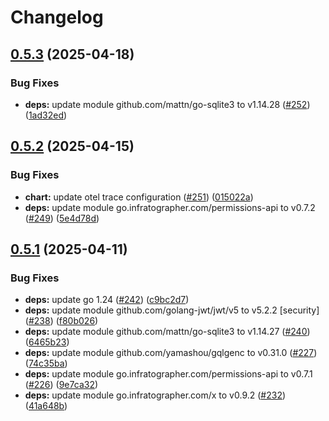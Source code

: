 # Changelog

## [0.5.3](https://github.com/infratographer/tenant-api/compare/v0.5.2...v0.5.3) (2025-04-18)


### Bug Fixes

* **deps:** update module github.com/mattn/go-sqlite3 to v1.14.28 ([#252](https://github.com/infratographer/tenant-api/issues/252)) ([1ad32ed](https://github.com/infratographer/tenant-api/commit/1ad32ed1f2d155c195b27b5c960c2df24ad75567))

## [0.5.2](https://github.com/infratographer/tenant-api/compare/v0.5.1...v0.5.2) (2025-04-15)


### Bug Fixes

* **chart:** update otel trace configuration ([#251](https://github.com/infratographer/tenant-api/issues/251)) ([015022a](https://github.com/infratographer/tenant-api/commit/015022acc08f652a35476a50afee8874fc799695))
* **deps:** update module go.infratographer.com/permissions-api to v0.7.2 ([#249](https://github.com/infratographer/tenant-api/issues/249)) ([5e4d78d](https://github.com/infratographer/tenant-api/commit/5e4d78d8932a802f6e9f3030a09e4389742a72a8))

## [0.5.1](https://github.com/infratographer/tenant-api/compare/v0.5.0...v0.5.1) (2025-04-11)


### Bug Fixes

* **deps:** update go 1.24 ([#242](https://github.com/infratographer/tenant-api/issues/242)) ([c9bc2d7](https://github.com/infratographer/tenant-api/commit/c9bc2d7942556f03b0f17fa4cd50f09ad758ef3d))
* **deps:** update module github.com/golang-jwt/jwt/v5 to v5.2.2 [security] ([#238](https://github.com/infratographer/tenant-api/issues/238)) ([f80b026](https://github.com/infratographer/tenant-api/commit/f80b0269bce37222e48ca27c5693f62c04a9057c))
* **deps:** update module github.com/mattn/go-sqlite3 to v1.14.27 ([#240](https://github.com/infratographer/tenant-api/issues/240)) ([6465b23](https://github.com/infratographer/tenant-api/commit/6465b237152f9129b360e2ef078a59bde88b4cc6))
* **deps:** update module github.com/yamashou/gqlgenc to v0.31.0 ([#227](https://github.com/infratographer/tenant-api/issues/227)) ([74c35ba](https://github.com/infratographer/tenant-api/commit/74c35ba7f63f11867b337ef146cf3827d57e416d))
* **deps:** update module go.infratographer.com/permissions-api to v0.7.1 ([#226](https://github.com/infratographer/tenant-api/issues/226)) ([9e7ca32](https://github.com/infratographer/tenant-api/commit/9e7ca32edf86f68b465f33f3600e072a4308d1ce))
* **deps:** update module go.infratographer.com/x to v0.9.2 ([#232](https://github.com/infratographer/tenant-api/issues/232)) ([41a648b](https://github.com/infratographer/tenant-api/commit/41a648bb7bf413ac26cf4f19e4749818c0fff02c))
